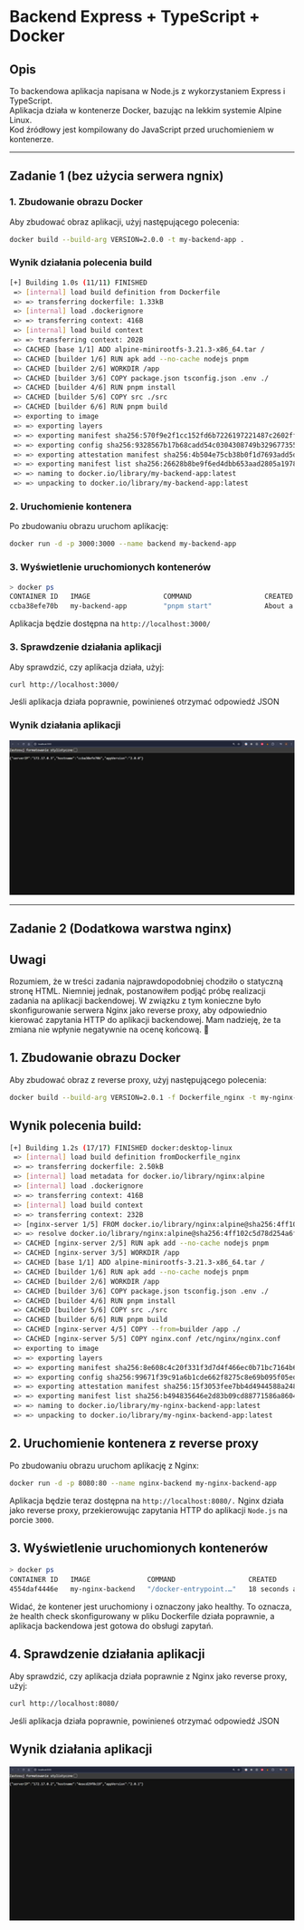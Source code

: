 # Backend Express + TypeScript + Docker

## Opis

To backendowa aplikacja napisana w Node.js z wykorzystaniem Express i TypeScript.  
Aplikacja działa w kontenerze Docker, bazując na lekkim systemie Alpine Linux.  
Kod źródłowy jest kompilowany do JavaScript przed uruchomieniem w kontenerze.

---

## Zadanie 1 (bez użycia serwera ngnix)

### 1. **Zbudowanie obrazu Docker**

Aby zbudować obraz aplikacji, użyj następującego polecenia:

```bash
docker build --build-arg VERSION=2.0.0 -t my-backend-app .
```

### Wynik działania polecenia build

```bash
[+] Building 1.0s (11/11) FINISHED                                                                                  docker:desktop-linux
 => [internal] load build definition from Dockerfile                                                                0.0s
 => => transferring dockerfile: 1.33kB                                                                              0.0s
 => [internal] load .dockerignore                                                                                   0.0s
 => => transferring context: 416B                                                                                   0.0s
 => [internal] load build context                                                                                   0.0s
 => => transferring context: 202B                                                                                   0.0s
 => CACHED [base 1/1] ADD alpine-minirootfs-3.21.3-x86_64.tar /                                                     0.0s
 => CACHED [builder 1/6] RUN apk add --no-cache nodejs pnpm                                                         0.0s
 => CACHED [builder 2/6] WORKDIR /app                                                                               0.0s
 => CACHED [builder 3/6] COPY package.json tsconfig.json .env ./                                                    0.0s
 => CACHED [builder 4/6] RUN pnpm install                                                                           0.0s
 => CACHED [builder 5/6] COPY src ./src                                                                             0.0s
 => CACHED [builder 6/6] RUN pnpm build                                                                             0.0s
 => exporting to image                                                                                              0.6s
 => => exporting layers                                                                                             0.0s
 => => exporting manifest sha256:570f9e2f1cc152fd6b7226197221487c2602fff7d006d54fcaf85bf226586cdd                   0.0s
 => => exporting config sha256:9328567b17b68cadd54c0304308749b329677355c778d46a8c4f5460592c6abb                     0.0s
 => => exporting attestation manifest sha256:4b504e75cb38b0f1d7693add5d8401d6f1311382f1598e582938e35a3c748b19       0.3s
 => => exporting manifest list sha256:26628b8be9f6ed4dbb653aad2805a1978561a275317ef025746aef87a9edf806              0.0s
 => => naming to docker.io/library/my-backend-app:latest                                                            0.0s
 => => unpacking to docker.io/library/my-backend-app:latest                                                         0.0s
```

### 2. Uruchomienie kontenera

Po zbudowaniu obrazu uruchom aplikację:

```bash
docker run -d -p 3000:3000 --name backend my-backend-app
```

### 3. Wyświetlenie uruchomionych kontenerów

```bash
> docker ps
CONTAINER ID   IMAGE                  COMMAND                  CREATED              STATUS                    PORTS                    NAMES
ccba38efe70b   my-backend-app         "pnpm start"             About a minute ago   Up About a minute         0.0.0.0:3000->3000/tcp   backend
```

Aplikacja będzie dostępna na `http://localhost:3000/`

### 3. Sprawdzenie działania aplikacji

Aby sprawdzić, czy aplikacja działa, użyj:

```bash
curl http://localhost:3000/
```

Jeśli aplikacja działa poprawnie, powinieneś otrzymać odpowiedź JSON

### Wynik działania aplikacji

![Image](screenshots/wynik_1.png)

---

## Zadanie 2 (Dodatkowa warstwa nginx)

## Uwagi

Rozumiem, że w treści zadania najprawdopodobniej chodziło o statyczną stronę HTML. Niemniej jednak, postanowiłem podjąć próbę realizacji zadania na aplikacji backendowej. W związku z tym konieczne było skonfigurowanie serwera Nginx jako reverse proxy, aby odpowiednio kierować zapytania HTTP do aplikacji backendowej. Mam nadzieję, że ta zmiana nie wpłynie negatywnie na ocenę końcową. 🤗

## 1. **Zbudowanie obrazu Docker**

Aby zbudować obraz z reverse proxy, użyj następującego polecenia:

```bash
docker build --build-arg VERSION=2.0.1 -f Dockerfile_nginx -t my-nginx-backend-app .
```

## Wynik polecenia build:

```bash
[+] Building 1.2s (17/17) FINISHED docker:desktop-linux
 => [internal] load build definition fromDockerfile_nginx                                                                           0.0s
 => => transferring dockerfile: 2.50kB                                                                                              0.0s
 => [internal] load metadata for docker.io/library/nginx:alpine                                                                     0.5s
 => [internal] load .dockerignore                                                                                                   0.0s
 => => transferring context: 416B                                                                                                   0.0s
 => [internal] load build context                                                                                                   0.0s
 => => transferring context: 232B                                                                                                   0.0s
 => [nginx-server 1/5] FROM docker.io/library/nginx:alpine@sha256:4ff102c5d78d254a6f0da062b3cf39eaf07f01eec0927fd21e219d0af8bc0591  0.1s
 => => resolve docker.io/library/nginx:alpine@sha256:4ff102c5d78d254a6f0da062b3cf39eaf07f01eec0927fd21e219d0af8bc0591               0.1s
 => CACHED [nginx-server 2/5] RUN apk add --no-cache nodejs pnpm                                                                    0.0s
 => CACHED [nginx-server 3/5] WORKDIR /app                                                                                          0.0s
 => CACHED [base 1/1] ADD alpine-minirootfs-3.21.3-x86_64.tar /                                                                     0.0s
 => CACHED [builder 1/6] RUN apk add --no-cache nodejs pnpm                                                                         0.0s
 => CACHED [builder 2/6] WORKDIR /app                                                                                               0.0s
 => CACHED [builder 3/6] COPY package.json tsconfig.json .env ./                                                                    0.0s
 => CACHED [builder 4/6] RUN pnpm install                                                                                           0.0s
 => CACHED [builder 5/6] COPY src ./src                                                                                             0.0s
 => CACHED [builder 6/6] RUN pnpm build                                                                                             0.0s
 => CACHED [nginx-server 4/5] COPY --from=builder /app ./                                                                           0.0s
 => CACHED [nginx-server 5/5] COPY nginx.conf /etc/nginx/nginx.conf                                                                 0.0s
 => exporting to image                                                                                                              0.2s
 => => exporting layers                                                                                                             0.0s
 => => exporting manifest sha256:8e608c4c20f331f3d7d4f466ec0b71bc7164b6f1808aacbde1e07ef8f04080f9                                   0.0s
 => => exporting config sha256:99671f39c91a6b1cde662f8275c8e69b095f05ed4f5d1ea342d65ea61fe2f3e1                                     0.0s
 => => exporting attestation manifest sha256:15f3053fee7bb4d4944588a2484575943c1633777217585c256fe66e34bb099a                       0.1s
 => => exporting manifest list sha256:b494835646e2d83b09cd88771586a86041b8783db41df56ddee6adbbab25ff93                              0.0s
 => => naming to docker.io/library/my-nginx-backend-app:latest                                                                      0.0s
 => => unpacking to docker.io/library/my-nginx-backend-app:latest                                                                   0.0s
```

## 2. **Uruchomienie kontenera z reverse proxy**

Po zbudowaniu obrazu uruchom aplikację z Nginx:

```bash
docker run -d -p 8080:80 --name nginx-backend my-nginx-backend-app
```

Aplikacja będzie teraz dostępna na `http://localhost:8080/.` Nginx działa jako reverse proxy, przekierowując zapytania HTTP do aplikacji `Node.js` na porcie `3000`.

## 3. **Wyświetlenie uruchomionych kontenerów**

```bash
> docker ps
CONTAINER ID   IMAGE              COMMAND                  CREATED          STATUS                    PORTS                  NAMES
4554daf4446e   my-nginx-backend   "/docker-entrypoint.…"   18 seconds ago   Up 18 seconds (healthy)   0.0.0.0:8080->80/tcp   nginx-backend
```

Widać, że kontener jest uruchomiony i oznaczony jako healthy. To oznacza, że health check skonfigurowany w pliku Dockerfile działa poprawnie, a aplikacja backendowa jest gotowa do obsługi zapytań.

## 4. **Sprawdzenie działania aplikacji**

Aby sprawdzić, czy aplikacja działa poprawnie z Nginx jako reverse proxy, użyj:

```bash
curl http://localhost:8080/
```

Jeśli aplikacja działa poprawnie, powinieneś otrzymać odpowiedź JSON

## **Wynik działania aplikacji**

![Image](screenshots/wynik_2.png)
